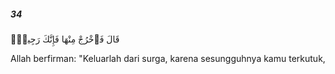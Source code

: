 ##### 34

<span class="ayah">قَالَ فَٱخْرُجْ مِنْهَا فَإِنَّكَ رَجِيمٌۭ</span>

<span class="ayah_translation">Allah berfirman: "Keluarlah dari surga, karena sesungguhnya kamu terkutuk,</span>
